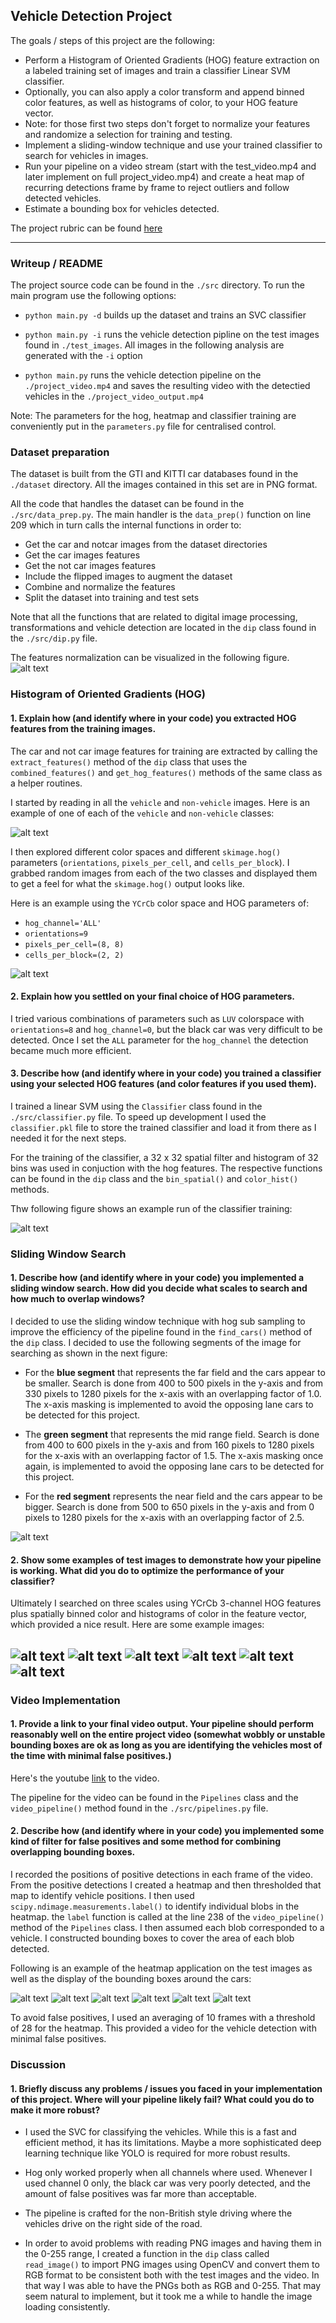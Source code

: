 ## Vehicle Detection Project

The goals / steps of this project are the following:

* Perform a Histogram of Oriented Gradients (HOG) feature extraction on a labeled training set of images and train a classifier Linear SVM classifier.
* Optionally, you can also apply a color transform and append binned color features, as well as histograms of color, to your HOG feature vector. 
* Note: for those first two steps don't forget to normalize your features and randomize a selection for training and testing.
* Implement a sliding-window technique and use your trained classifier to search for vehicles in images.
* Run your pipeline on a video stream (start with the test_video.mp4 and later implement on full project_video.mp4) and create a heat map of recurring detections frame by frame to reject outliers and follow detected vehicles.
* Estimate a bounding box for vehicles detected.

The project rubric can be found [here](https://review.udacity.com/#!/rubrics/513/view)

[//]: # (Image References)
[image1]: ./output_images/car_notcar.png
[image2]: ./output_images/car_hog.png
[image3]: ./output_images/terminal_training.png
[image4]: ./output_images/test2search.png
[image5]: ./output_images/test1hog.png
[image6]: ./output_images/test2hog.png
[image7]: ./output_images/test3hog.png
[image8]: ./output_images/test4hog.png
[image9]: ./output_images/test5hog.png
[image10]: ./output_images/test6hog.png
[image11]: ./output_images/test1heat.png
[image12]: ./output_images/test2heat.png
[image13]: ./output_images/test3heat.png
[image14]: ./output_images/test4heat.png
[image15]: ./output_images/test5heat.png
[image16]: ./output_images/test6heat.png
[image17]: ./output_images/normalized_features.png

---
### Writeup / README

The project source code can be found in the `./src` directory. To run the main program use the following options: 

* `python main.py -d` builds up the dataset and trains an SVC classifier

* `python main.py -i` runs the vehicle detection pipline on the test images found in `./test_images`. All images in the following analysis are generated with the `-i` option

* `python main.py` runs the vehicle detection pipeline on the `./project_video.mp4` and saves the resulting video with the detectied vehicles in the `./project_video_output.mp4`

Note: The parameters for the hog, heatmap and classifier training are conveniently put in the `parameters.py` file for centralised control.

### Dataset preparation

The dataset is built from the GTI and KITTI car databases found in the `./dataset` directory. All the images contained in this set are in PNG format.

All the code that handles the dataset can be found in the `./src/data_prep.py`. The main handler is the `data_prep()` function on line 209 which in turn calls the internal functions in order to:

* Get the car and notcar images from the dataset directories
* Get the car images features
* Get the not car images features
* Include the flipped images to augment the dataset
* Combine and normalize the features
* Split the dataset into training and test sets

Note that all the functions that are related to digital image processing, transformations and vehicle detection are located in the `dip` class found in the `./src/dip.py` file.

The features normalization can be visualized in the following figure.
![alt text][image17]

### Histogram of Oriented Gradients (HOG)

#### 1. Explain how (and identify where in your code) you extracted HOG features from the training images.

The car and not car image features for training are extracted by calling the `extract_features()` method of the `dip` class that uses the `combined_features()` and `get_hog_features()` methods of the same class as a helper routines.  

I started by reading in all the `vehicle` and `non-vehicle` images.  Here is an example of one of each of the `vehicle` and `non-vehicle` classes:

![alt text][image1]

I then explored different color spaces and different `skimage.hog()` parameters (`orientations`, `pixels_per_cell`, and `cells_per_block`).  I grabbed random images from each of the two classes and displayed them to get a feel for what the `skimage.hog()` output looks like.

Here is an example using the `YCrCb` color space and HOG parameters of: 
* `hog_channel='ALL'`
* `orientations=9` 
* `pixels_per_cell=(8, 8)`
* `cells_per_block=(2, 2)`

![alt text][image2]

#### 2. Explain how you settled on your final choice of HOG parameters.

I tried various combinations of parameters such as `LUV` colorspace with `orientations=8` and `hog_channel=0`, but the black car was very difficult to be detected. Once I set the `ALL` parameter for the `hog_channel` the detection became much more efficient.

#### 3. Describe how (and identify where in your code) you trained a classifier using your selected HOG features (and color features if you used them).

I trained a linear SVM using the `Classifier` class found in the `./src/classifier.py` file. To speed up development I used the `classifier.pkl` file to store the trained classifier and load it from there as I needed it for the next steps.

For the training of the classifier, a 32 x 32 spatial filter and histogram of 32 bins was used in conjuction with the hog features. The respective functions can be found in the `dip` class and the `bin_spatial()` and `color_hist()` methods.

Thw following figure shows an example run of the classifier training:

![alt text][image3]

### Sliding Window Search

#### 1. Describe how (and identify where in your code) you implemented a sliding window search.  How did you decide what scales to search and how much to overlap windows?

I decided to use the sliding window technique with hog sub sampling to improve the efficiency of the pipeline found in the `find_cars()` method of the `dip` class. I decided to use the following segments of the image for searching as shown in the next figure:

* For the **blue segment** that represents the far field and the cars appear to be smaller. Search is done  from 400 to 500 pixels in the y-axis and from 330 pixels to 1280 pixels for the x-axis with an  overlapping factor of 1.0. The x-axis masking is implemented to avoid the opposing lane cars to be detected for this project.

* The **green segment** that represents the mid range field. Search is done from 400 to 600 pixels in the y-axis and from 160 pixels to 1280 pixels for the x-axis with an  overlapping factor of 1.5. The x-axis masking once again, is implemented to avoid the opposing lane cars to be detected for this project.

* For the **red segment** represents the near field and the cars appear to be bigger. Search is done  from 500 to 650 pixels in the y-axis and from 0 pixels to 1280 pixels for the x-axis with an  overlapping factor of 2.5.

![alt text][image4]

#### 2. Show some examples of test images to demonstrate how your pipeline is working.  What did you do to optimize the performance of your classifier?

Ultimately I searched on three scales using YCrCb 3-channel HOG features plus spatially binned color and histograms of color in the feature vector, which provided a nice result.  Here are some example images:

![alt text][image5]
![alt text][image6]
![alt text][image7]
![alt text][image8]
![alt text][image9]
![alt text][image10]
---

### Video Implementation

#### 1. Provide a link to your final video output. Your pipeline should perform reasonably well on the entire project video (somewhat wobbly or unstable bounding boxes are ok as long as you are identifying the vehicles most of the time with minimal false positives.)

Here's the youtube [link](https://youtu.be/XEPEyQidjjw) to the video.

The pipeline for the video can be found in the `Pipelines` class and the `video_pipeline()` method found in the `./src/pipelines.py` file.

#### 2. Describe how (and identify where in your code) you implemented some kind of filter for false positives and some method for combining overlapping bounding boxes.

I recorded the positions of positive detections in each frame of the video. From the positive detections I created a heatmap and then thresholded that map to identify vehicle positions.  I then used `scipy.ndimage.measurements.label()` to identify individual blobs in the heatmap.  the `label` function is called at the line 238 of the `video_pipeline()` method of the `Pipelines` class. I then assumed each blob corresponded to a vehicle.  I constructed bounding boxes to cover the area of each blob detected.  

Following is an example of the heatmap application on the test images as well as the display of the bounding boxes around the cars:

![alt text][image11]
![alt text][image12]
![alt text][image13]
![alt text][image14]
![alt text][image15]
![alt text][image16]

To avoid false positives, I used an averaging of 10 frames with a threshold of 28 for the heatmap. This provided a video for the vehicle detection with minimal false positives.

### Discussion

#### 1. Briefly discuss any problems / issues you faced in your implementation of this project.  Where will your pipeline likely fail?  What could you do to make it more robust?

* I used the SVC for classifying the vehicles. While this is a fast and efficient method, it has its limitations. Maybe a more sophisticated deep learning technique like YOLO is required for more robust results.  

* Hog only worked properly when all channels where used. Whenever I used channel 0 only, the black car was very poorly detected, and the amount of false positives was far more than acceptable.

* The pipeline is crafted for the non-British style driving where the vehicles drive on the right side of the road.

* In order to avoid problems with reading PNG images and having them in the 0-255 range, I created a function in the `dip` class called `read_image()` to import PNG images using OpenCV and convert them to RGB format to be consistent both with the test images and the video. In that way I was able to have the PNGs both as RGB and 0-255. That may seem natural to implement, but it took me a while to handle the image loading consistently.

